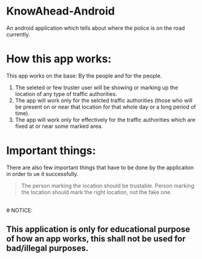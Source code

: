 # KnowAhead-Android
An android application which tells about where the police is on the road currently. 
<br/>
# How this app works:
This app works on the base: By the people and for the people.  
1. The seleted or few truster user will be showing or marking up the location of any type of traffic authorities.  
2. The app will work only for the selcted traffic authorities (those who will be present on or near that location for that whole day or a long period of time).  
3. The app will work only for effectively for the traffic authorities which are fixed at or near some marked area.
# Important things:
There are also few important things that have to be done by the applicaiton in order to ue it successfully.
> The person marking the location should be trustable.
> Person marking the location should mark the right location, not the fake one.
<br/>
# NOTICE:
<h2>This application is only for educational purpose of how an app works, this shall not be used for bad/illegal purposes.
